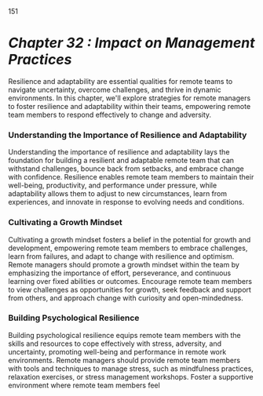 151


# ***Chapter 32  :  Impact on Management Practices***






Resilience and adaptability are essential qualities for remote teams to navigate uncertainty, overcome challenges, and thrive in dynamic environments. In this chapter, we'll explore strategies for remote managers to foster resilience and adaptability within their teams, empowering remote team members to respond effectively to change and adversity.

### **Understanding the Importance of Resilience and Adaptability**

Understanding the importance of resilience and adaptability lays the foundation for building a resilient and adaptable remote team that can withstand challenges, bounce back from setbacks, and embrace change with confidence. Resilience enables remote team members to maintain their well-being, productivity, and performance under pressure, while adaptability allows them to adjust to new circumstances, learn from experiences, and innovate in response to evolving needs and conditions.

### **Cultivating a Growth Mindset**

Cultivating a growth mindset fosters a belief in the potential for growth and development, empowering remote team members to embrace challenges, learn from failures, and adapt to change with resilience and optimism. Remote managers should promote a growth mindset within the team by emphasizing the importance of effort, perseverance, and continuous learning over fixed abilities or outcomes. Encourage remote team members to view challenges as opportunities for growth, seek feedback and support from others, and approach change with curiosity and open-mindedness.

### **Building Psychological Resilience**

Building psychological resilience equips remote team members with the skills and resources to cope effectively with stress, adversity, and uncertainty, promoting well-being and performance in remote work environments. Remote managers should provide remote team members with tools and techniques to manage stress, such as mindfulness practices, relaxation exercises, or stress management workshops. Foster a supportive environment where remote team members feel 
